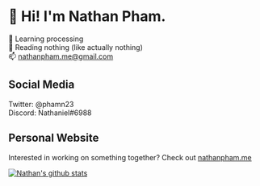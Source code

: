 # 👋 Hi! I'm Nathan Pham.
🥳 Learning processing      
📙 Reading nothing (like actually nothing)  
📫 [nathanpham.me@gmail.com](mailto:nathanpham.me@gmail.com) 

## Social Media
Twitter: @phamn23    
Discord: Nathaniel#6988  

## Personal Website
Interested in working on something together? Check out [nathanpham.me](https://nathanpham.me)

[![Nathan's github stats](https://github-readme-stats.vercel.app/api?username=nathan-pham&theme=radical&show_icons=true)](https://github.com/anuraghazra/github-readme-stats)
